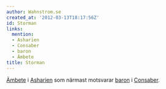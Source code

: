 ```yaml
---
author: Wahnstrom.se
created_at: '2012-03-13T18:17:56Z'
id: Storman
links:
  mention:
  - Asharien
  - Consaber
  - baron
  - Ämbete
title: Storman
---
```


[Ämbete] i [Asharien] som närmast motsvarar [baron] i [Consaber].

  [Ämbete]: Ämbete
  [Asharien]: Asharien
  [baron]: baron
  [Consaber]: Consaber